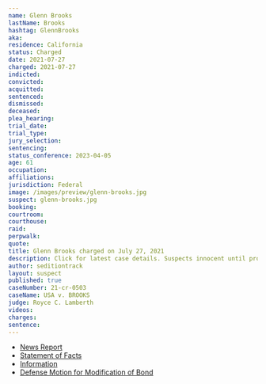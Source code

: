 ```yaml
---
name: Glenn Brooks
lastName: Brooks
hashtag: GlennBrooks
aka:
residence: California
status: Charged
date: 2021-07-27
charged: 2021-07-27
indicted:
convicted:
acquitted:
sentenced:
dismissed:
deceased:
plea_hearing:
trial_date:
trial_type:
jury_selection:
sentencing:
status_conference: 2023-04-05
age: 61
occupation:
affiliations:
jurisdiction: Federal
image: /images/preview/glenn-brooks.jpg
suspect: glenn-brooks.jpg
booking:
courtroom:
courthouse:
raid:
perpwalk:
quote:
title: Glenn Brooks charged on July 27, 2021
description: Click for latest case details. Suspects innocent until proven guilty.
author: seditiontrack
layout: suspect
published: true
caseNumber: 21-cr-0503
caseName: USA v. BROOKS
judge: Royce C. Lamberth
videos:
charges:
sentence:
---
```

- [News Report](https://www.latimes.com/socal/daily-pilot/news/story/2021-08-02/huntington-beach-man-arrested-alleged-involvement-in-jan-6-capitol-attack-by-church-member-turned-tipster)
- [Statement of Facts](https://www.justice.gov/usao-dc/case-multi-defendant/file/1419021/download)
- [Information](https://extremism.gwu.edu/sites/g/files/zaxdzs2191/f/Glenn%20Allen%20Brooks%20Information.pdf)
- [Defense Motion for Modification of Bond](https://extremism.gwu.edu/sites/g/files/zaxdzs2191/f/Glenn%20Allen%20Brooks%20Government%20Response%20to%20Defense%20Motion%20to%20Modify%20Conditions%20of%20Release.pdf)
